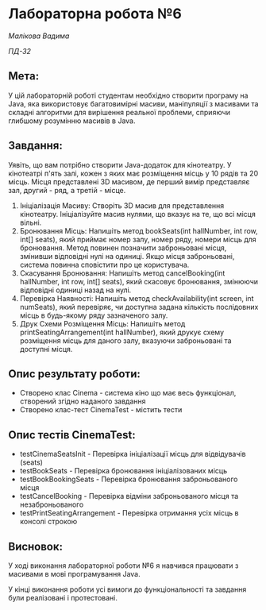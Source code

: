 # Лабораторна робота №6
*Малікова Вадима*

*ПД-32*

## Мета:
У цій лабораторній роботі студентам необхідно створити програму на Java, яка використовує багатовимірні масиви, маніпуляції з масивами та складні алгоритми для вирішення реальної проблеми, сприяючи глибшому розумінню масивів в Java.

## Завдання:
Уявіть, що вам потрібно створити Java-додаток для кінотеатру. У кінотеатрі п'ять залі, кожен з яких має розміщення місць у 10 рядів та 20 місць. Місця представлені 3D масивом, де перший вимір представляє зал, другий - ряд, а третій - місце.
1. Ініціалізація Масиву: Створіть 3D масив для представлення кінотеатру. Ініціалізуйте масив нулями, що вказує на те, що всі місця вільні.
2. Бронювання Місць: Напишіть метод bookSeats(int hallNumber, int row, int[] seats), який приймає номер залу, номер ряду, номери місць для бронювання. Метод повинен позначити заброньовані місця, змінивши відповідні нулі на одиниці. Якщо місця заброньовані, система повинна сповістити про це користувача.
3. Скасування Бронювання: Напишіть метод cancelBooking(int hallNumber, int row, int[] seats), який скасовує бронювання, змінюючи відповідні одиниці назад на нулі.
4. Перевірка Наявності: Напишіть метод checkAvailability(int screen, int numSeats), який перевіряє, чи доступна задана кількість послідовних місць в будь-якому ряду зазначеного залу.
5. Друк Схеми Розміщення Місць: Напишіть метод printSeatingArrangement(int hallNumber), який друкує схему розміщення місць для даного залу, вказуючи заброньовані та доступні місця.

## Опис результату роботи:
* Створено клас Cinema - система кіно що має весь функціонал, створений згідно наданого завдання
* Створено клас-тест CinemaTest - містить тести

## Опис тестів CinemaTest:
* testCinemaSeatsInit - Перевірка ініціалізації місць для відвідувачів (seats)
* testBookSeats - Перевірка бронювання ініціалізованих місць
* testBookBookingSeats - Перевірка бронювання заброньованого місця
* testCancelBooking - Перевірка відміни заброньованого місця та незаброньованого
* testPrintSeatingArrangement - Перевірка отримання усіх місць в консолі строкою

## Висновок:
У ході виконання лабораторної роботи №6 я навчився працювати з масивами в мові програмування Java.

У кінці виконання роботи усі вимоги до функціональності та завдання були реалізовані і протестовані.